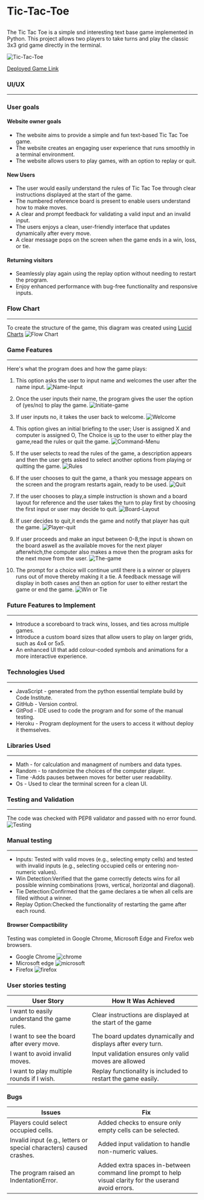 # Tic-Tac-Toe

##
The Tic Tac Toe is a simple snd interesting text base game implemented in Python. This project allows two players to take turns and play the classic 3x3 grid game directly in the terminal.

![Tic-Tac-Toe](assets/deployed-image.jpg)

[Deployed Game Link](https://x-and-o-app-d0670438d457.herokuapp.com/)


### UI/UX
---

### User goals

#### Website owner goals
- The website aims to provide a simple and fun text-based Tic Tac Toe game.
- The website creates an engaging user experience that runs smoothly in a terminal environment.
- The website allows users to play games, with an option to replay or quit.

#### New Users
- The user would easily understand the rules of Tic Tac Toe through clear instructions displayed at the start of the game.                                         
- The numbered reference board is present to enable users understand how to make moves.                                          
- A clear and prompt feedback for validating a valid input and an invalid input.
- The users enjoys a clean, user-friendly interface that updates dynamically after every move.
- A clear message pops on the screen when the game ends in a win, loss, or tie.

#### Returning visitors
- Seamlessly play again using the replay option without needing to restart the program.
- Enjoy enhanced performance with bug-free functionality and responsive inputs.

### Flow Chart
---
To create the structure of the game, this diagram was created using
 [Lucid Charts](https://www.lucidchart.com/)
 ![Flow Chart](assets/chart.png)

 ### Game Features
 ---

 Here's what the program does and how the game plays:

1. This option asks the user to input name and welcomes the user after the name input.
![Name-Input](assets/name-input.jpg)

2. Once the user inputs their name, the program gives the user the option of (yes/no) to play the game.
![Initiate-game](assets/input-option.jpg)

3. If user inputs no, it takes the user back to welcome.
![Welcome](assets/welcome.jpg)

4. This option gives an initial briefing to the user; User is assigned X and computer is assigned O, The Choice is up to the user to either play the game,read the rules or quit the game.
![Command-Menu](assets/commands.jpg)

5. If the user selects to read the rules of the game, a description appears and then the user gets asked to select another options from playing or quitting the game.
![Rules](assets/rules.jpg)

6. If the user chooses to quit the game, a thank you message appears on the screen and the program restarts again, ready to be used.
![Quit](assets/restart.jpg)

7. If the user chooses to play,a simple instruction is shown and a board layout for reference and the user takes the turn to play first by choosing the first input or user may decide to quit.
![Board-Layout](assets/board-layout.jpg)

8. If user decides to quit,it ends the game and notify that player has quit the game.
![Player-quit](assets/player-q.jpg)

9. If user proceeds and make an input between 0-8,the input is shown on the board aswell as the available moves for the next player afterwhich,the computer also makes a move then the program asks for the next move from the user.
![The-game](assets/x-o-moves.jpg)

10. The prompt for a choice will continue until there is a winner or players runs out of move thereby making it a tie. A feedback message will display in both cases and then an option for user to either restart the game or end the game.
![Win or Tie](assets/win.jpg)

### Future Features to Implement
---

- Introduce a scoreboard to track wins, losses, and ties across multiple games.
- Introduce a custom board sizes that allow users to play on larger grids, such as 4x4 or 5x5.
- An enhanced UI that add colour-coded symbols and animations for a more interactive experience.

### Technologies Used
---

- JavaScript - generated from the python essential template build by Code Institute.
- GitHub - Version control.
- GitPod - IDE used to code the program and for some of the manual testing.
- Heroku - Program deployment for the users to access it without deploy it themselves.

### Libraries Used
---

- Math - for calculation and managment of numbers and data types.
- Random - to randomize the choices of the computer player.
- Time -Adds pauses between moves for better user readability.
- Os -  Used to clear the terminal screen for a clean UI.

### Testing and Validation
---

The code was checked with PEP8 validator and passed with no error found.
![Testing](assets/validator.jpg)
 
### Manual testing
---

- Inputs:
Tested with valid moves (e.g., selecting empty cells) and tested with invalid inputs (e.g., selecting occupied cells or entering non-numeric values).
- Win Detection:Verified that the game correctly detects wins for all possible winning combinations (rows, vertical, horizontal and diagonal).
- Tie Detection:Confirmed that the game declares a tie when all cells are filled without a winner.
- Replay Option:Checked the functionality of restarting the game after each round.

#### Browser Compactibility

Testing was completed in Google Chrome, Microsoft Edge and Firefox web browsers.

- Google Chrome
![chrome](assets/goggle.jpg)
- Microsoft edge
![microsoft](assets/microsoft.jpg)
- Firefox
![firefox](assets/firefox.jpg)

### User stories testing

|    User Story   |   How It Was Achieved   |
| ------------- | ------------- |
| I want to easily understand the game rules.  | Clear instructions are displayed at the start of the game |
| I want to see the board after every move. | The board updates dynamically and displays after every turn. |
| I want to avoid invalid moves.  | Input validation ensures only valid moves are allowed  |
| I want to play multiple rounds if I wish.  | Replay functionality is included to restart the game easily.  |

### Bugs

|    Issues   |   Fix   |
| ------------- | ------------- |
| Players could select occupied cells.  | Added checks to ensure only empty cells can be selected. |
| Invalid input (e.g., letters or special characters) caused crashes. | Added input validation to handle non-numeric values.  |
| The program raised an IndentationError.  | Added extra spaces in-between command line prompt to help visual clarity for the userand avoid errors.  |
